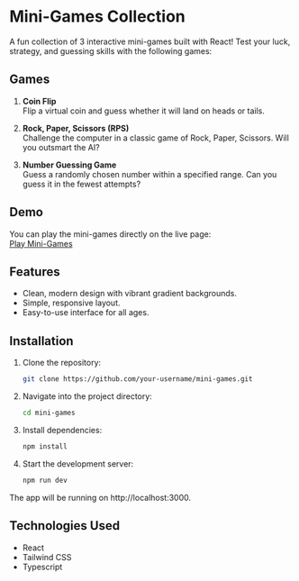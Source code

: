 # Mini-Games Collection

A fun collection of 3 interactive mini-games built with React! Test your luck, strategy, and guessing skills with the following games:

## Games

1. **Coin Flip**  
   Flip a virtual coin and guess whether it will land on heads or tails.

2. **Rock, Paper, Scissors (RPS)**  
   Challenge the computer in a classic game of Rock, Paper, Scissors. Will you outsmart the AI?

3. **Number Guessing Game**  
   Guess a randomly chosen number within a specified range. Can you guess it in the fewest attempts?

## Demo

You can play the mini-games directly on the live page:  
[Play Mini-Games](https://your-username.github.io/mini-games)

## Features
- Clean, modern design with vibrant gradient backgrounds.
- Simple, responsive layout.
- Easy-to-use interface for all ages.

## Installation

1. Clone the repository:

   ```bash
   git clone https://github.com/your-username/mini-games.git
   ```
2. Navigate into the project directory:

   ```bash
   cd mini-games
   ```
3. Install dependencies:

   ```bash
   npm install
   ```

4. Start the development server:

   ```bash
   npm run dev
   ```
The app will be running on http://localhost:3000.

## Technologies Used
- React
- Tailwind CSS
- Typescript

